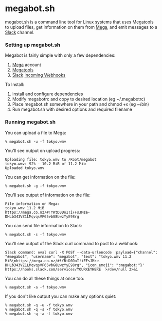 # megabot.sh
megabot.sh is a command line tool for Linux systems that uses [Megatools][megatools] to upload files, get information on them from [Mega][mega], and emit messages to a [Slack][slack] channel.
 
[megatools]: https://github.com/megous/megatools
[mega]: https://mega.co.nz
[slack]: https://www.slack.com/
[webhooks]: https://api.slack.com/incoming-webhooks

### Setting up megabot.sh

Megabot is fairly simple with only a few dependencies:

1. [Mega][mega] account
2. [Megatools][megatools]
3. [Slack][slack] [Incoming Webhooks][webhooks]

To Install:

1. Install and configure dependencies
2. Modify megabotrc and copy to desired location (eg ~/.megabotrc)
3. Place megabot.sh somewhere in your path and chmod +x (eg ~/bin)
4. Run megabot.sh with desired options and required filename

### Running megabot.sh

You can upload a file to Mega:

    % megabot.sh -u -f tokyo.wmv

You'll see output on upload progress:

    Uploading file: tokyo.wmv to /Root/megabot
    tokyo.wmv: 92% - 10.2 MiB of 11.2 Mib
    Uploaded tokyo.wmv

You can get information on the file:

    % megabot.sh -g -f tokyo.wmv

You'll see output of information on the file:

    File information on Mega:
    tokyo.wmv 11.2 MiB
    https://mega.co.nz/#!YRtD0DoI!iFFsJMze-DHLb343VZ1LMqvqsVF65vbG8LwzYyE98rg

You can send file information to Slack:

    % megabot.sh -s -f tokyo.wmv

You'll see output of the Slack curl command to post to a webhook:

    Slack command: eval curl -X POST --data-urlencode 'payload={"channel": "#megabot", "username": "megabot", "text": "tokyo.wmv 11.2 MiB\nhttps://mega.co.nz/#!YRtD0DoI!iFFsJMze-DHLb343VZ1LMqvqsVF65vbG8LwzYyE98rg", "icon_emoji": ":megabot:"}' https://hooks.slack.com/services/YOURKEYHERE  >/dev/null 2>&1

You can do all these things at once too:

    % megabot.sh -a -f tokyo.wmv

If you don't like output you can make any options quiet:

    % megabot.sh -q -u -f tokyo.wmv
    % megabot.sh -q -s -f tokyo.wmv
    % megabot.sh -q -a -f tokyo.wmv
